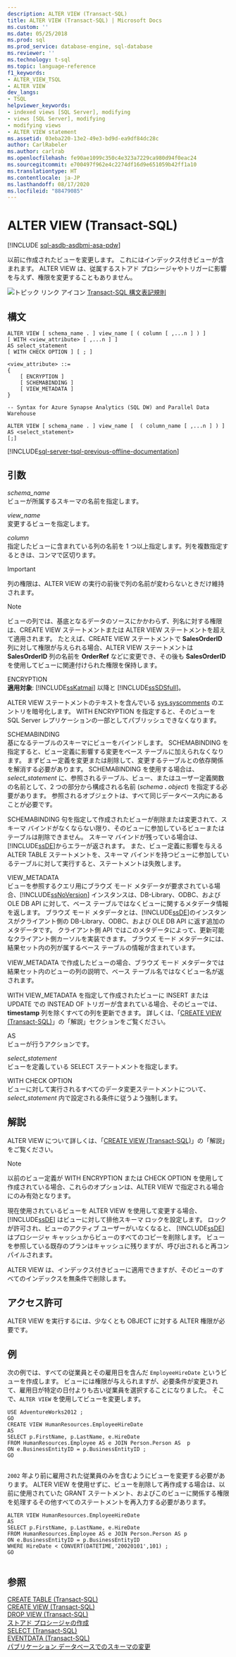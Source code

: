```yaml
---
description: ALTER VIEW (Transact-SQL)
title: ALTER VIEW (Transact-SQL) | Microsoft Docs
ms.custom: ''
ms.date: 05/25/2018
ms.prod: sql
ms.prod_service: database-engine, sql-database
ms.reviewer: ''
ms.technology: t-sql
ms.topic: language-reference
f1_keywords:
- ALTER_VIEW_TSQL
- ALTER VIEW
dev_langs:
- TSQL
helpviewer_keywords:
- indexed views [SQL Server], modifying
- views [SQL Server], modifying
- modifying views
- ALTER VIEW statement
ms.assetid: 03eba220-13e2-49e3-bd9d-ea9df84dc28c
author: CarlRabeler
ms.author: carlrab
ms.openlocfilehash: fe90ae1099c350c4e323a7229ca980d94f0eac24
ms.sourcegitcommit: e700497f962e4c2274df16d9e651059b42ff1a10
ms.translationtype: HT
ms.contentlocale: ja-JP
ms.lasthandoff: 08/17/2020
ms.locfileid: "88479085"
---
```

# <a name="alter-view-transact-sql"></a>ALTER VIEW (Transact-SQL)
[!INCLUDE [sql-asdb-asdbmi-asa-pdw](../../includes/applies-to-version/sql-asdb-asdbmi-asa-pdw.md)]

  以前に作成されたビューを変更します。 これにはインデックス付きビューが含まれます。 ALTER VIEW は、従属するストアド プロシージャやトリガーに影響を与えず、権限を変更することもありません。  
  
 ![トピック リンク アイコン](../../database-engine/configure-windows/media/topic-link.gif "トピック リンク アイコン") [Transact-SQL 構文表記規則](../../t-sql/language-elements/transact-sql-syntax-conventions-transact-sql.md)  
  
## <a name="syntax"></a>構文  
  
```syntaxsql
ALTER VIEW [ schema_name . ] view_name [ ( column [ ,...n ] ) ]   
[ WITH <view_attribute> [ ,...n ] ]   
AS select_statement   
[ WITH CHECK OPTION ] [ ; ]  
  
<view_attribute> ::=   
{   
    [ ENCRYPTION ]  
    [ SCHEMABINDING ]  
    [ VIEW_METADATA ]       
}   
```

```syntaxsql
-- Syntax for Azure Synapse Analytics (SQL DW) and Parallel Data Warehouse  
  
ALTER VIEW [ schema_name . ] view_name [  ( column_name [ ,...n ] ) ]   
AS <select_statement>   
[;]  

``` 
  
[!INCLUDE[sql-server-tsql-previous-offline-documentation](../../includes/sql-server-tsql-previous-offline-documentation.md)]

## <a name="arguments"></a>引数
 *schema_name*  
 ビューが所属するスキーマの名前を指定します。  
  
 *view_name*  
 変更するビューを指定します。  
  
 *column*  
 指定したビューに含まれている列の名前を 1 つ以上指定します。列を複数指定するときは、コンマで区切ります。  
  
> [!IMPORTANT]  
>  列の権限は、ALTER VIEW の実行の前後で列の名前が変わらないときだけ維持されます。  
  
> [!NOTE]  
>  ビューの列では、基底となるデータのソースにかかわらず、列名に対する権限は、CREATE VIEW ステートメントまたは ALTER VIEW ステートメントを超えて適用されます。 たとえば、CREATE VIEW ステートメントで **SalesOrderID** 列に対して権限が与えられる場合、ALTER VIEW ステートメントは **SalesOrderID** 列の名前を **OrderRef** などに変更でき、その後も **SalesOrderID** を使用してビューに関連付けられた権限を保持します。  
  
 ENCRYPTION  
 **適用対象**: [!INCLUDE[ssKatmai](../../includes/sskatmai-md.md)] 以降と [!INCLUDE[ssSDSfull](../../includes/sssdsfull-md.md)]。  
  
 ALTER VIEW ステートメントのテキストを含んでいる [sys.syscomments](../../relational-databases/system-compatibility-views/sys-syscomments-transact-sql.md) のエントリを暗号化します。 WITH ENCRYPTION を指定すると、そのビューを SQL Server レプリケーションの一部としてパブリッシュできなくなります。  
  
 SCHEMABINDING  
 基になるテーブルのスキーマにビューをバインドします。 SCHEMABINDING を指定すると、ビュー定義に影響する変更をベース テーブルに加えられなくなります。 まずビュー定義を変更または削除して、変更するテーブルとの依存関係を解消する必要があります。 SCHEMABINDING を使用する場合は、_select\_statement_ に、参照されるテーブル、ビュー、またはユーザー定義関数の名前として、2 つの部分から構成される名前 (_schema_ **.** _object_) を指定する必要があります。 参照されるオブジェクトは、すべて同じデータベース内にあることが必要です。  
  
 SCHEMABINDING 句を指定して作成されたビューが削除または変更されて、スキーマ バインドがなくならない限り、そのビューに参加しているビューまたはテーブルは削除できません。 スキーマ バインドが残っている場合は、[!INCLUDE[ssDE](../../includes/ssde-md.md)]からエラーが返されます。 また、ビュー定義に影響を与える ALTER TABLE ステートメントを、スキーマ バインドを持つビューに参加しているテーブルに対して実行すると、ステートメントは失敗します。  
  
 VIEW_METADATA  
 ビューを参照するクエリ用にブラウズ モード メタデータが要求されている場合、[!INCLUDE[ssNoVersion](../../includes/ssnoversion-md.md)] インスタンスは、DB-Library、ODBC、および OLE DB API に対して、ベース テーブルではなくビューに関するメタデータ情報を返します。 ブラウズ モード メタデータとは、[!INCLUDE[ssDE](../../includes/ssde-md.md)]のインスタンスがクライアント側の DB-Library、ODBC、および OLE DB API に返す追加のメタデータです。 クライアント側 API ではこのメタデータによって、更新可能なクライアント側カーソルを実装できます。 ブラウズ モード メタデータには、結果セット内の列が属するベース テーブルの情報が含まれています。  
  
 VIEW_METADATA で作成したビューの場合、ブラウズ モード メタデータでは結果セット内のビューの列の説明で、ベース テーブル名ではなくビュー名が返されます。  
  
 WITH VIEW_METADATA を指定して作成されたビューに INSERT または UPDATE での INSTEAD OF トリガーが含まれている場合、そのビューでは、**timestamp** 列を除くすべての列を更新できます。 詳しくは、「[CREATE VIEW &#40;Transact-SQL&#41;](../../t-sql/statements/create-view-transact-sql.md)」の「解説」セクションをご覧ください。  
  
 AS  
 ビューが行うアクションです。  
  
 *select_statement*  
 ビューを定義している SELECT ステートメントを指定します。  
  
 WITH CHECK OPTION  
 ビューに対して実行されるすべてのデータ変更ステートメントについて、*select_statement* 内で設定される条件に従うよう強制します。  
  
## <a name="remarks"></a>解説  
 ALTER VIEW について詳しくは、「[CREATE VIEW &#40;Transact-SQL&#41;](../../t-sql/statements/create-view-transact-sql.md)」の「解説」をご覧ください。  
  
> [!NOTE]  
>  以前のビュー定義が WITH ENCRYPTION または CHECK OPTION を使用して作成されている場合、これらのオプションは、ALTER VIEW で指定される場合にのみ有効となります。  
  
 現在使用されているビューを ALTER VIEW を使用して変更する場合、 [!INCLUDE[ssDE](../../includes/ssde-md.md)] はビューに対して排他スキーマ ロックを設定します。 ロックが許可され、ビューのアクティブ ユーザーがいなくなると、 [!INCLUDE[ssDE](../../includes/ssde-md.md)] はプロシージャ キャッシュからビューのすべてのコピーを削除します。 ビューを参照している既存のプランはキャッシュに残りますが、呼び出されると再コンパイルされます。  
  
 ALTER VIEW は、インデックス付きビューに適用できますが、そのビューのすべてのインデックスを無条件で削除します。  
  
## <a name="permissions"></a>アクセス許可  
 ALTER VIEW を実行するには、少なくとも OBJECT に対する ALTER 権限が必要です。  
  
## <a name="examples"></a>例  
 次の例では、すべての従業員とその雇用日を含んだ `EmployeeHireDate` というビューを作成します。 ビューには権限が与えられますが、必要条件が変更されて、雇用日が特定の日付よりも古い従業員を選択することになりました。 そこで、`ALTER VIEW` を使用してビューを変更します。  
  
```  
USE AdventureWorks2012 ;  
GO  
CREATE VIEW HumanResources.EmployeeHireDate  
AS  
SELECT p.FirstName, p.LastName, e.HireDate  
FROM HumanResources.Employee AS e JOIN Person.Person AS  p  
ON e.BusinessEntityID = p.BusinessEntityID ;  
GO  
  
```  
  
 `2002` 年より前に雇用された従業員のみを含むようにビューを変更する必要があります。 ALTER VIEW を使用せずに、ビューを削除して再作成する場合は、以前に使用されていた GRANT ステートメント、およびこのビューに関係する権限を処理するその他すべてのステートメントを再入力する必要があります。  
  
```  
ALTER VIEW HumanResources.EmployeeHireDate  
AS  
SELECT p.FirstName, p.LastName, e.HireDate  
FROM HumanResources.Employee AS e JOIN Person.Person AS p  
ON e.BusinessEntityID = p.BusinessEntityID  
WHERE HireDate < CONVERT(DATETIME,'20020101',101) ;  
GO  
  
```  
  
## <a name="see-also"></a>参照  
 [CREATE TABLE &#40;Transact-SQL&#41;](../../t-sql/statements/create-table-transact-sql.md)   
 [CREATE VIEW &#40;Transact-SQL&#41;](../../t-sql/statements/create-view-transact-sql.md)   
 [DROP VIEW &#40;Transact-SQL&#41;](../../t-sql/statements/drop-view-transact-sql.md)   
 [ストアド プロシージャの作成](../../relational-databases/stored-procedures/create-a-stored-procedure.md)   
 [SELECT &#40;Transact-SQL&#41;](../../t-sql/queries/select-transact-sql.md)   
 [EVENTDATA &#40;Transact-SQL&#41;](../../t-sql/functions/eventdata-transact-sql.md)   
 [パブリケーション データベースでのスキーマの変更](../../relational-databases/replication/publish/make-schema-changes-on-publication-databases.md)  
  
  
